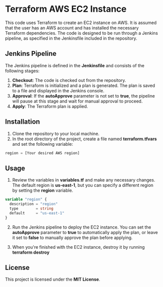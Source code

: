 # Terraform AWS EC2 Instance

This code uses Terraform to create an EC2 instance on AWS. It is assumed that the user has an AWS account and has installed the necessary Terraform dependencies. The code is designed to be run through a Jenkins pipeline, as specified in the Jenkinsfile included in the repository.

## **Jenkins Pipeline**

The Jenkins pipeline is defined in the **Jenkinsfile** and consists of the following stages:

1. **Checkout**: The code is checked out from the repository.
2. **Plan**: Terraform is initialized and a plan is generated. The plan is saved to a file and displayed in the Jenkins console.
3. **Approval**: If the **autoApprove** parameter is not set to **true**, the pipeline will pause at this stage and wait for manual approval to proceed.
4. **Apply**: The Terraform plan is applied.

## **Installation**

1. Clone the repository to your local machine.
2. In the root directory of the project, create a file named **terraform.tfvars** and set the following variable:

```Terraform
region = [Your desired AWS region]
```

## **Usage**

1. Review the variables in **variables.tf** and make any necessary changes. The default region is **us-east-1**, but you can specify a different region by setting the **region** variable.

```Terraform
variable "region" {
  description = "region"
  type        = string
  default     = "us-east-1"
}
```

2. Run the Jenkins pipeline to deploy the EC2 instance. You can set the **autoApprove** parameter to **true** to automatically apply the plan, or leave it set to **false** to manually approve the plan before applying.

3. When you're finished with the EC2 instance, destroy it by running **terraform destroy**

## **License**

This project is licensed under the **MIT License**.
